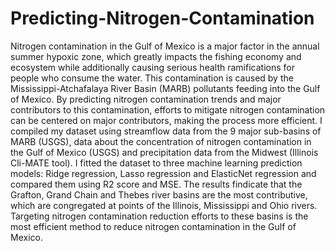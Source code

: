 # Predicting-Nitrogen-Contamination

Nitrogen contamination in the Gulf of Mexico is a major factor in the annual summer hypoxic zone, which greatly impacts the fishing economy and ecosystem while additionally causing serious health ramifications for people who consume the water. This contamination is caused by the Mississippi-Atchafalaya River Basin (MARB) pollutants feeding into the Gulf of Mexico. By predicting nitrogen contamination trends and major contributors to this contamination, efforts to mitigate nitrogen contamination can be centered on major contributors, making the process more efficient. I compiled my dataset using streamflow data from the 9 major sub-basins of MARB (USGS), data about the concentration of nitrogen contamination in the Gulf of Mexico (USGS) and precipitation data from the Midwest (Illinois Cli-MATE tool).  I fitted the dataset to three machine learning prediction models: Ridge regression, Lasso regression and ElasticNet regression and compared them using R2 score and MSE. The results findicate that the Grafton, Grand Chain and Thebes river basins are the most contributive, which are congregated at points of the Illinois, Mississippi and Ohio rivers. Targeting nitrogen contamination reduction efforts to these basins is the most efficient method to reduce nitrogen contamination in the Gulf of Mexico.

